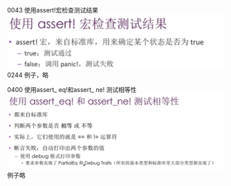 0043 使用assert!宏检查测试结果
![](../images/2021-07-08-10-58-31.png)
0244 例子，略

0400 使用assert_ eq!和assert_ ne! 测试相等性
![](../images/2021-07-08-11-03-29.png)
例子略